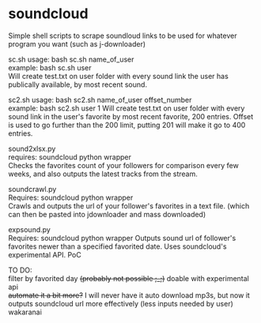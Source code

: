 soundcloud
==========

Simple shell scripts to scrape soundloud links to be used for whatever program you want (such as j-downloader)

sc.sh usage: bash sc.sh name_of_user  
example: bash sc.sh user  
Will create test.txt on user folder with every sound link the user has publically available, by most recent sound.

sc2.sh usage: bash sc2.sh name_of_user offset_number  
example: bash sc2.sh user 1 
Will create test.txt on user folder with every sound link in the user's favorite by most recent favorite, 200 entries.  Offset is used to go further than the 200 limit, putting 201 will make it go to 400 entries.  

sound2xlsx.py  
requires: soundcloud python wrapper  
Checks the favorites count of your followers for comparison every few weeks, and also outputs the latest tracks from the stream.

soundcrawl.py  
Requires: soundcloud python wrapper  
Crawls and outputs the url of your follower's favorites in a text file.  (which can then be pasted into jdownloader and mass downloaded)

expsound.py  
Requires: soundcloud python wrapper
Outputs sound url of follower's favorites newer than a specified favorited date.  Uses soundcloud's experimental API.  PoC

TO DO:  
filter by favorited day ~~(probably not possible ;_;)~~ doable with experimental api  
~~automate it a bit more?~~ I will never have it auto download mp3s, but now it outputs soundcloud url more effectively (less inputs needed by user)   
wakaranai
